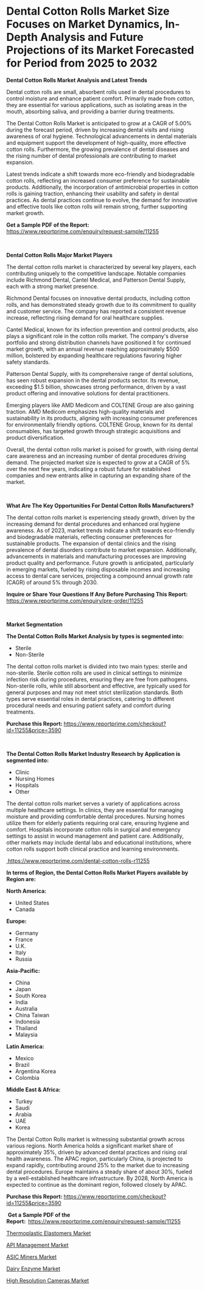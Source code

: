 <p><h1>Dental Cotton Rolls Market Size Focuses on Market Dynamics, In-Depth Analysis and Future Projections of its Market Forecasted for Period from 2025 to 2032</h1></p><p><strong>Dental Cotton Rolls Market Analysis and Latest Trends</strong></p>
<p><p>Dental cotton rolls are small, absorbent rolls used in dental procedures to control moisture and enhance patient comfort. Primarily made from cotton, they are essential for various applications, such as isolating areas in the mouth, absorbing saliva, and providing a barrier during treatments.</p><p>The Dental Cotton Rolls Market is anticipated to grow at a CAGR of 5.00% during the forecast period, driven by increasing dental visits and rising awareness of oral hygiene. Technological advancements in dental materials and equipment support the development of high-quality, more effective cotton rolls. Furthermore, the growing prevalence of dental diseases and the rising number of dental professionals are contributing to market expansion. </p><p>Latest trends indicate a shift towards more eco-friendly and biodegradable cotton rolls, reflecting an increased consumer preference for sustainable products. Additionally, the incorporation of antimicrobial properties in cotton rolls is gaining traction, enhancing their usability and safety in dental practices. As dental practices continue to evolve, the demand for innovative and effective tools like cotton rolls will remain strong, further supporting market growth.</p></p>
<p><strong>Get a Sample PDF of the Report:&nbsp;</strong> <a href="https://www.reportprime.com/enquiry/request-sample/11255?utm_campaign=1837&utm_medium=2&utm_source=Github&utm_content=ia&utm_term=20032025&utm_id=dental-cotton-rolls">https://www.reportprime.com/enquiry/request-sample/11255</a></p>
<p>&nbsp;</p>
<p><strong>Dental Cotton Rolls Major Market Players</strong></p>
<p><p>The dental cotton rolls market is characterized by several key players, each contributing uniquely to the competitive landscape. Notable companies include Richmond Dental, Cantel Medical, and Patterson Dental Supply, each with a strong market presence.</p><p>Richmond Dental focuses on innovative dental products, including cotton rolls, and has demonstrated steady growth due to its commitment to quality and customer service. The company has reported a consistent revenue increase, reflecting rising demand for oral healthcare supplies.</p><p>Cantel Medical, known for its infection prevention and control products, also plays a significant role in the cotton rolls market. The company's diverse portfolio and strong distribution channels have positioned it for continued market growth, with an annual revenue reaching approximately $500 million, bolstered by expanding healthcare regulations favoring higher safety standards.</p><p>Patterson Dental Supply, with its comprehensive range of dental solutions, has seen robust expansion in the dental products sector. Its revenue, exceeding $1.5 billion, showcases strong performance, driven by a vast product offering and innovative solutions for dental practitioners.</p><p>Emerging players like AMD Medicom and COLTENE Group are also gaining traction. AMD Medicom emphasizes high-quality materials and sustainability in its products, aligning with increasing consumer preferences for environmentally friendly options. COLTENE Group, known for its dental consumables, has targeted growth through strategic acquisitions and product diversification.</p><p>Overall, the dental cotton rolls market is poised for growth, with rising dental care awareness and an increasing number of dental procedures driving demand. The projected market size is expected to grow at a CAGR of 5% over the next few years, indicating a robust future for established companies and new entrants alike in capturing an expanding share of the market.</p></p>
<p>&nbsp;</p>
<p><strong>What Are The Key Opportunities For Dental Cotton Rolls Manufacturers?</strong></p>
<p><p>The dental cotton rolls market is experiencing steady growth, driven by the increasing demand for dental procedures and enhanced oral hygiene awareness. As of 2023, market trends indicate a shift towards eco-friendly and biodegradable materials, reflecting consumer preferences for sustainable products. The expansion of dental clinics and the rising prevalence of dental disorders contribute to market expansion. Additionally, advancements in materials and manufacturing processes are improving product quality and performance. Future growth is anticipated, particularly in emerging markets, fueled by rising disposable incomes and increasing access to dental care services, projecting a compound annual growth rate (CAGR) of around 5% through 2030.</p></p>
<p><strong>Inquire or Share Your Questions If Any Before Purchasing This Report:</strong> <a href="https://www.reportprime.com/enquiry/pre-order/11255?utm_campaign=1837&utm_medium=2&utm_source=Github&utm_content=ia&utm_term=20032025&utm_id=dental-cotton-rolls">https://www.reportprime.com/enquiry/pre-order/11255</a></p>
<p>&nbsp;</p>
<p><strong>Market Segmentation</strong></p>
<p><strong>The Dental Cotton Rolls Market Analysis by types is segmented into:</strong></p>
<p><ul><li>Sterile</li><li>Non-Sterile</li></ul></p>
<p><p>The dental cotton rolls market is divided into two main types: sterile and non-sterile. Sterile cotton rolls are used in clinical settings to minimize infection risk during procedures, ensuring they are free from pathogens. Non-sterile rolls, while still absorbent and effective, are typically used for general purposes and may not meet strict sterilization standards. Both types serve essential roles in dental practices, catering to different procedural needs and ensuring patient safety and comfort during treatments.</p></p>
<p><strong>Purchase this Report:&nbsp;</strong><a href="https://www.reportprime.com/checkout?id=11255&price=3590&utm_campaign=1837&utm_medium=2&utm_source=Github&utm_content=ia&utm_term=20032025&utm_id=dental-cotton-rolls">https://www.reportprime.com/checkout?id=11255&price=3590</a></p>
<p>&nbsp;</p>
<p><strong>The Dental Cotton Rolls Market Industry Research by Application is segmented into:</strong></p>
<p><ul><li>Clinic</li><li>Nursing Homes</li><li>Hospitals</li><li>Other</li></ul></p>
<p><p>The dental cotton rolls market serves a variety of applications across multiple healthcare settings. In clinics, they are essential for managing moisture and providing comfortable dental procedures. Nursing homes utilize them for elderly patients requiring oral care, ensuring hygiene and comfort. Hospitals incorporate cotton rolls in surgical and emergency settings to assist in wound management and patient care. Additionally, other markets may include dental labs and educational institutions, where cotton rolls support both clinical practice and learning environments.</p></p>
<p><a href="https://www.reportprime.com/dental-cotton-rolls-r11255?utm_campaign=1837&utm_medium=2&utm_source=Github&utm_content=ia&utm_term=20032025&utm_id=dental-cotton-rolls">&nbsp;https://www.reportprime.com/dental-cotton-rolls-r11255</a></p>
<p><strong>In terms of Region, the Dental Cotton Rolls Market Players available by Region are:</strong></p>
<p>
    <p> <strong> North America: </strong>
        <ul>
            <li>United States</li>
            <li>Canada</li>
        </ul>
        </p> 
    <p> <strong> Europe: </strong>
        <ul>
            <li>Germany</li>
            <li>France</li>
            <li>U.K.</li>
            <li>Italy</li>
            <li>Russia</li>
        </ul>
        </p> 
    <p> <strong> Asia-Pacific: </strong>
        <ul>
            <li>China</li>
            <li>Japan</li>
            <li>South Korea</li>
            <li>India</li>
            <li>Australia</li>
            <li>China Taiwan</li>
            <li>Indonesia</li>
            <li>Thailand</li>
            <li>Malaysia</li>
        </ul>
        </p> 
    <p> <strong> Latin America: </strong>
        <ul>
            <li>Mexico</li>
            <li>Brazil</li>
            <li>Argentina Korea</li>
            <li>Colombia</li>
        </ul>
        </p> 
    <p> <strong> Middle East & Africa: </strong>
        <ul>
            <li>Turkey</li>
            <li>Saudi</li>
            <li>Arabia</li>
            <li>UAE</li>
            <li>Korea</li>
        </ul>
    </p>
    </p>
<p><p>The Dental Cotton Rolls market is witnessing substantial growth across various regions. North America holds a significant market share of approximately 35%, driven by advanced dental practices and rising oral health awareness. The APAC region, particularly China, is projected to expand rapidly, contributing around 25% to the market due to increasing dental procedures. Europe maintains a steady share of about 30%, fueled by a well-established healthcare infrastructure. By 2028, North America is expected to continue as the dominant region, followed closely by APAC.</p></p>
<p><strong>Purchase this Report: </strong><a href="https://www.reportprime.com/checkout?id=11255&price=3590&utm_campaign=1837&utm_medium=2&utm_source=Github&utm_content=ia&utm_term=20032025&utm_id=dental-cotton-rolls">https://www.reportprime.com/checkout?id=11255&price=3590</a></p>
<p>&nbsp;<strong>Get a Sample PDF of the Report:&nbsp;&nbsp;</strong><a href="https://www.reportprime.com/enquiry/request-sample/11255?utm_campaign=1837&utm_medium=2&utm_source=Github&utm_content=ia&utm_term=20032025&utm_id=dental-cotton-rolls">https://www.reportprime.com/enquiry/request-sample/11255</a></p>
<p><strong></strong></p>
<p><p><a href="https://github.com/mateyappiazo/Market-Research-Report-List-1/blob/main/thermoplastic-elastomers-market.md?utm_campaign=1837&utm_medium=2&utm_source=Github&utm_content=ia&utm_term=20032025&utm_id=dental-cotton-rolls">Thermoplastic Elastomers Market</a></p><p><a href="https://github.com/shefikagbons/Market-Research-Report-List-1/blob/main/api-management-market.md?utm_campaign=1837&utm_medium=2&utm_source=Github&utm_content=ia&utm_term=20032025&utm_id=dental-cotton-rolls">API Management Market</a></p><p><a href="https://github.com/celpabembes/Market-Research-Report-List-1/blob/main/asic-miners-market.md?utm_campaign=1837&utm_medium=2&utm_source=Github&utm_content=ia&utm_term=20032025&utm_id=dental-cotton-rolls">ASIC Miners Market</a></p><p><a href="https://github.com/gunbybeahmg1/Market-Research-Report-List-1/blob/main/dairy-enzyme-market.md?utm_campaign=1837&utm_medium=2&utm_source=Github&utm_content=ia&utm_term=20032025&utm_id=dental-cotton-rolls">Dairy Enzyme Market</a></p><p><a href="https://github.com/signallaikun/Market-Research-Report-List-1/blob/main/high-resolution-cameras-market.md?utm_campaign=1837&utm_medium=2&utm_source=Github&utm_content=ia&utm_term=20032025&utm_id=dental-cotton-rolls">High Resolution Cameras Market</a></p></p>